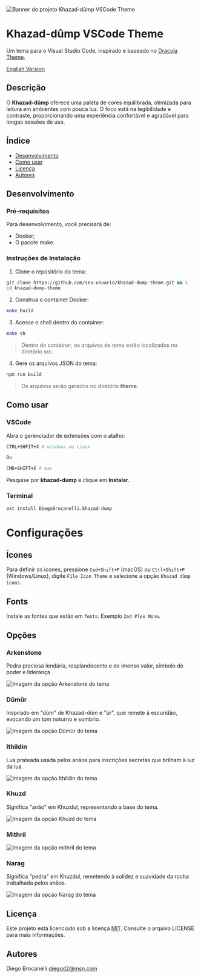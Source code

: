 ![Banner do projeto Khazad-dûmp VSCode Theme ](https://raw.githubusercontent.com/Diego-Brocanelli/khazad-dump-theme/refs/heads/main/images/Khazad-dump.png)

# Khazad-dûmp VSCode Theme

Um tema para o Visual Studio Code, inspirado e baseado no [Dracula Theme](https://draculatheme.com/).

[English Version](README_EN.md)

## Descrição

O **Khazad-dûmp** oferece uma paleta de cores equilibrada, otimizada para leitura em ambientes com pouca luz. O foco está na legibilidade e contraste, proporcionando uma experiência confortável e agradável para longas sessões de uso.

## Índice

- [Desenvolvimento](#desenvolvimento)
- [Como usar](#como-usar)
- [Licença](#licença)
- [Autores](#autores)

## Desenvolvimento

### Pré-requisitos

Para desenvolvimento, você precisará de:

- Docker;
- O pacote make.

### Instruções de Instalação

1. Clone o repositório do tema:

```bash
git clone https://github.com/seu-usuario/khazad-dump-theme.git && \
cd khazad-dump-theme
```

2. Construa o container Docker:

```bash
make build
```

3. Acesse o shell dentro do container:

```bash
make sh
```

> Dentro do container, os arquivos de tema estão localizados no diretório src.

4. Gere os arquivos JSON do tema:

```bash
npm run build
```

> Os arquivos serão gerados no diretório **theme**.

## Como usar

### VSCode

Abra o gerenciador de extensões com o atalho:

```bash
CTRL+SHFIT+X # windows ou Linux

Ou

CMD+SHIFT+X # mac
```

Pesquise por **khazad-dump** e clique em **Instalar**.

### Terminal

```bash
ext install DiegoBrocanelli.khazad-dump
```

# Configurações

## Ícones

Para definir os ícones, pressione `Cmd+Shift+P` (macOS) ou `Ctrl+Shift+P` (Windows/Linux), digite `File Icon Theme` e selecione a opção `Khazad dûmp icons`.

## Fonts

Instale as fontes que estão em `fonts`. Exemplo `Zed Plex Mono`.

## Opções

### Arkenstone

Pedra preciosa lendária, resplandecente e de imenso valor, símbolo de poder e liderança

![Imagem da opção Arkenstone do tema](https://raw.githubusercontent.com/Diego-Brocanelli/khazad-dump-theme/refs/heads/main/images/khazad-dump-arkenstone-vscode.png)

### Dûmûr

Inspirado em "dûm" de Khazad-dûm e "ûr", que remete à escuridão, evocando um tom noturno e sombrio.

![Imagem da opção Dûmûr do tema](https://raw.githubusercontent.com/Diego-Brocanelli/khazad-dump-theme/refs/heads/main/images/khazad-dump-dumur-vscode.png)

### Ithildin

Lua prateada usada pelos anãos para inscrições secretas que brilham à luz da lua.

![Imagem da opção Ithildin do tema](https://raw.githubusercontent.com/Diego-Brocanelli/khazad-dump-theme/refs/heads/main/images/khazad-dump-ithildin-vscode.png)

### Khuzd

Significa "anão" em Khuzdul, representando a base do tema.

![Imagem da opção Khuzd do tema](https://raw.githubusercontent.com/Diego-Brocanelli/khazad-dump-theme/refs/heads/main/images/khazad-dump-khuzd-vscode.png)

### Mithril

![Imagem da opção mithril do tema](https://raw.githubusercontent.com/Diego-Brocanelli/khazad-dump-theme/refs/heads/main/images/khazad-dump-mithril-vscode.png)

### Narag

Significa "pedra" em Khuzdul, remetendo à solidez e suavidade da rocha trabalhada pelos anãos.

![Imagem da opção Narag do tema](https://raw.githubusercontent.com/Diego-Brocanelli/khazad-dump-theme/refs/heads/main/images/khazad-dump-narag-vscode.png)

## Licença

Este projeto está licenciado sob a licença [MIT](https://github.com/Diego-Brocanelli/khazad-dump-theme/blob/main/LICENSE). Consulte o arquivo LICENSE para mais informações.

## Autores

Diego Brocanelli <diegod2@msn.com>